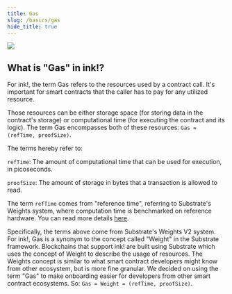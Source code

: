 ```yaml
---
title: Gas
slug: /basics/gas
hide_title: true
---
```


<img src="/img/title/faq.svg" className="titlePic" />

## What is "Gas" in ink!?

For ink!, the term Gas refers to the resources used by a contract call.
It's important for smart contracts that the caller has to pay for any utilized resource.

Those resources can be either storage space (for storing data in the contract's storage)
or computational time (for executing the contract and its logic). The term Gas encompasses both
of these resources: `Gas = (refTime, proofSize)`.

The terms hereby refer to:

`refTime`: The amount of computational time that can be used for execution, in picoseconds.

`proofSize`: The amount of storage in bytes that a transaction is allowed to read.

The term `refTime` comes from "reference time", referring to Substrate's Weights system, where
computation time is benchmarked on reference hardware. You can read more details
[here](https://docs.substrate.io/reference/how-to-guides/weights/).

Specifically, the terms above come from Substrate's Weights V2 system.
For ink!, Gas is a synonym to the concept called "Weight" in the Substrate framework.
Blockchains that support ink! are built using Substrate which uses the concept of Weight
to describe the usage of resources.
The Weights concept is similar to what smart contract developers might know from other
ecosystem, but is more fine granular.
We decided on using the term "Gas" to make onboarding easier for developers from other
smart contract ecosystems. So: `Gas = Weight = (refTime, proofSize)`.
